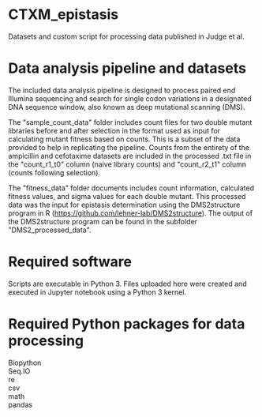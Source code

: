 # CTXM_epistasis
Datasets and custom script for processing data published in Judge et al. 

# Data analysis pipeline and datasets
The included data analysis pipeline is designed to process paired end Illumina sequencing and search for single codon variations in a designated DNA sequence window, also known as deep mutational scanning (DMS).  
  
The "sample_count_data" folder includes count files for two double mutant libraries before and after selection in the format used as input for calculating mutant fitness based on counts. This is a subset of the data provided to help in replicating the pipeline. Counts from the entirety of the ampicillin and cefotaxime datasets are included in the processed .txt file in the "count_r1_t0" column (naive library counts) and "count_r2_t1" column (counts following selection).  
  
The "fitness_data" folder documents includes count information, calculated fitness values, and sigma values for each double mutant. This processed data was the input for epistasis determination using the DMS2structure program in R (https://github.com/lehner-lab/DMS2structure). The output of the DMS2structure program can be found in the subfolder "DMS2_processed_data".

# Required software
Scripts are executable in Python 3. Files uploaded here were created and executed in Jupyter notebook using a Python 3 kernel.

# Required Python packages for data processing
Biopython  
Seq.IO  
re  
csv  
math  
pandas  
